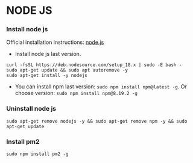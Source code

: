 # NODE JS

### Install node js
Official installation instructions: [node.js](https://github.com/nodesource/distributions/blob/master/README.md#installation-instructions)

* Install node js last version.
 ```shell
curl -fsSL https://deb.nodesource.com/setup_18.x | sudo -E bash -
sudo apt-get update && sudo apt autoremove -y
sudo apt-get install -y nodejs
 ```

* You can install npm last version: `sudo npm install npm@latest -g`. Or choose version: `sudo npm install npm@8.19.2 -g`

### Uninstall node js
 ```shell
sudo apt-get remove nodejs -y && sudo apt-get remove npm -y && sudo apt-get update
 ```

### Install pm2
 ```shell
sudo npm install pm2 -g
 ```

